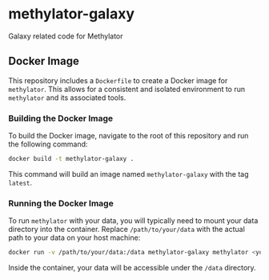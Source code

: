 # methylator-galaxy
Galaxy related code for Methylator

## Docker Image

This repository includes a `Dockerfile` to create a Docker image for `methylator`. This allows for a consistent and isolated environment to run `methylator` and its associated tools.

### Building the Docker Image

To build the Docker image, navigate to the root of this repository and run the following command:

```bash
docker build -t methylator-galaxy .
```

This command will build an image named `methylator-galaxy` with the tag `latest`.

### Running the Docker Image

To run `methylator` with your data, you will typically need to mount your data directory into the container. Replace `/path/to/your/data` with the actual path to your data on your host machine:

```bash
docker run -v /path/to/your/data:/data methylator-galaxy methylator <your_methylator_commands_here>
```

Inside the container, your data will be accessible under the `/data` directory.

